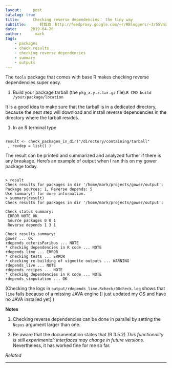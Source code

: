 ```yaml
---
layout:     post
catalog: true
title:      Checking reverse dependencies： the tiny way
subtitle:      转载自：http://feedproxy.google.com/~r/RBloggers/~3/5SVnibvxjIQ/
date:      2019-04-26
author:      mark
tags:
    - packages
    - check results
    - checking reverse dependencies
    - summary
    - outputs
---
```







The `tools` package that comes with base R makes checking reverse dependencies super easy.

1. Build your package tarball (the `pkg_x.y.z.tar.gz` file).`R CMD build /your/package/location`


It is a good idea to make sure that the tarball is in a dedicated directory, because the next step will download and install reverse dependencies in the directory where the tarball resides.

1. In an R terminal type


```

result <- check_packages_in_dir("/directory/containing/tarball"
 , revdep = list() )

```

The result can be printed and summarized and analyzed further if there is any breakage. Here’s an example of output when I ran this on my gower package today.

```

> result
Check results for packages in dir '/home/mark/projects/gower/output':
Package sources: 1, Reverse depends: 5
Use summary() for more information.
> summary(result)
Check results for packages in dir '/home/mark/projects/gower/output':

Check status summary:
 ERROR NOTE OK
 Source packages 0 0 1
 Reverse depends 1 3 1

Check results summary:
gower ... OK
rdepends_ceterisParibus ... NOTE
* checking dependencies in R code ... NOTE
rdepends_lime ... ERROR
* checking tests ... ERROR
* checking re-building of vignette outputs ... WARNING
rdepends_live ... NOTE
rdepends_recipes ... NOTE
* checking dependencies in R code ... NOTE
rdepends_simputation ... OK

```

(Checking the logs in `output/rdepends_lime.Rcheck/00check.log` shows that `lime` fails because of a missing JAVA engine [I just updated my OS and have no JAVA installed yet].)

**Notes**

1. Checking reverse dependencies can be done in parallel by setting the `Ncpus` argument larger than one.

1. Be aware that the documentation states that (R 3.5.2) *This functionality is still experimental: interfaces may change in future versions.* Nevertheless, it has worked fine for me so far.



*Related*








---
